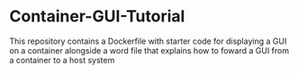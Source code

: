 # Container-GUI-Tutorial
This repository contains a Dockerfile with starter code for displaying a GUI on a container alongside a word file that explains how to foward a GUI from a container to a host system
